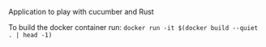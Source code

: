 Application to play with cucumber and Rust


To build the docker container run:
```docker run -it $(docker build --quiet . | head -1)```

